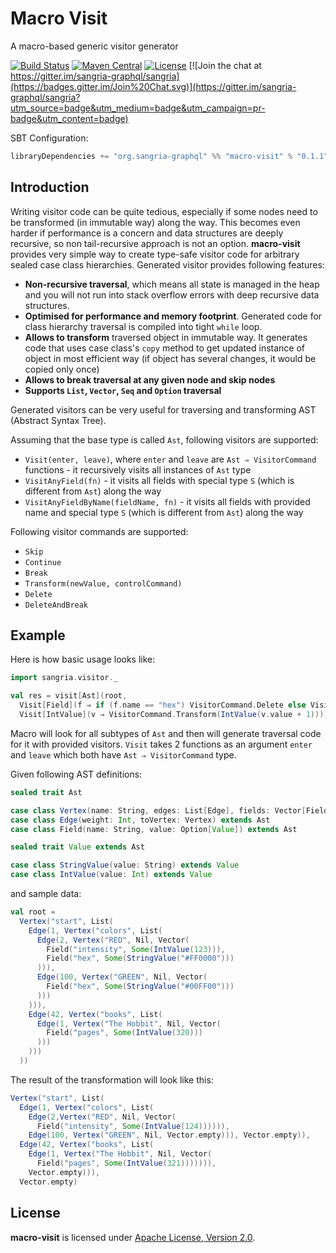 # Macro Visit 

A macro-based generic visitor generator

[![Build Status](https://travis-ci.org/sangria-graphql/macro-visit.svg?branch=master)](https://travis-ci.org/sangria-graphql/macro-visit) [![Maven Central](https://maven-badges.herokuapp.com/maven-central/org.sangria-graphql/macro-visit_2.11/badge.svg)](https://maven-badges.herokuapp.com/maven-central/org.sangria-graphql/macro-visit_2.11) [![License](http://img.shields.io/:license-Apache%202-brightgreen.svg)](http://www.apache.org/licenses/LICENSE-2.0.txt) [![Join the chat at https://gitter.im/sangria-graphql/sangria](https://badges.gitter.im/Join%20Chat.svg)](https://gitter.im/sangria-graphql/sangria?utm_source=badge&utm_medium=badge&utm_campaign=pr-badge&utm_content=badge)

SBT Configuration:

```scala
libraryDependencies += "org.sangria-graphql" %% "macro-visit" % "0.1.1"
```

## Introduction

Writing visitor code can be quite tedious, especially if some nodes need to be transformed (in immutable way) along the way. This becomes even harder if performance is a concern and data structures are deeply recursive, so non tail-recursive approach is not an option. **macro-visit** provides very simple way to create type-safe visitor code for arbitrary sealed case class hierarchies. Generated visitor provides following features:

* **Non-recursive traversal**, which means all state is managed in the heap and you will not run into stack 
  overflow errors with deep recursive data structures. 
* **Optimised for performance and memory footprint**. Generated code for class hierarchy traversal is compiled into tight `while` loop.
* **Allows to transform** traversed object in immutable way. It generates code that uses case class's `copy` method to get updated 
  instance of object in most efficient way (if object has several changes, it would be copied only once)
* **Allows to break traversal at any given node and skip nodes**
* **Supports `List`, `Vector`, `Seq` and `Option` traversal**
  
Generated visitors can be very useful for traversing and transforming AST (Abstract Syntax Tree).        

Assuming that the base type is called `Ast`, following visitors are supported:

* `Visit(enter, leave)`, where `enter` and `leave` are `Ast ⇒ VisitorCommand` functions - it recursively visits all instances of `Ast` type
* `VisitAnyField(fn)` - it visits all fields with special type `S` (which is different from `Ast`) along the way 
* `VisitAnyFieldByName(fieldName, fn)` - it visits all fields with provided name and special type `S` (which is different from `Ast`) along the way
 
Following visitor commands are supported:
 
* `Skip`
* `Continue`
* `Break`
* `Transform(newValue, controlCommand)`
* `Delete`
* `DeleteAndBreak` 

## Example

Here is how basic usage looks like:

```scala
import sangria.visitor._

val res = visit[Ast](root,
  Visit[Field](f ⇒ if (f.name == "hex") VisitorCommand.Delete else VisitorCommand.Continue),
  Visit[IntValue](v ⇒ VisitorCommand.Transform(IntValue(v.value + 1))))
```

Macro will look for all subtypes of `Ast` and then will generate traversal code for it with provided visitors. `Visit` takes 2 functions 
as an argument `enter` and `leave` which both have `Ast ⇒ VisitorCommand` type.
 
Given following AST definitions:
 
```scala
sealed trait Ast

case class Vertex(name: String, edges: List[Edge], fields: Vector[Field] = Vector.empty) extends Ast
case class Edge(weight: Int, toVertex: Vertex) extends Ast
case class Field(name: String, value: Option[Value]) extends Ast

sealed trait Value extends Ast

case class StringValue(value: String) extends Value
case class IntValue(value: Int) extends Value
``` 

and sample data:

```scala
val root =
  Vertex("start", List(
    Edge(1, Vertex("colors", List(
      Edge(2, Vertex("RED", Nil, Vector(
        Field("intensity", Some(IntValue(123))),
        Field("hex", Some(StringValue("#FF0000")))
      ))),
      Edge(100, Vertex("GREEN", Nil, Vector(
        Field("hex", Some(StringValue("#00FF00")))
      )))
    ))),
    Edge(42, Vertex("books", List(
      Edge(1, Vertex("The Hobbit", Nil, Vector(
        Field("pages", Some(IntValue(320)))
      )))
    )))
  ))
```

The result of the transformation will look like this:

```scala
Vertex("start", List(
  Edge(1, Vertex("colors", List(
    Edge(2,Vertex("RED", Nil, Vector(
      Field("intensity", Some(IntValue(124)))))),
    Edge(100, Vertex("GREEN", Nil, Vector.empty))), Vector.empty)),
  Edge(42, Vertex("books", List(
    Edge(1, Vertex("The Hobbit", Nil, Vector(
      Field("pages", Some(IntValue(321))))))),
    Vector.empty))),
  Vector.empty)
```

## License

**macro-visit** is licensed under [Apache License, Version 2.0](http://www.apache.org/licenses/LICENSE-2.0).
